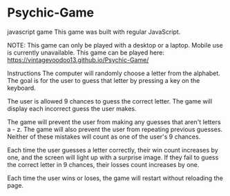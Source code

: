 # Psychic-Game
javascript game 
This game was built with regular JavaScript.



NOTE: This game can only be played with a desktop or a laptop. Mobile use is currently unavailable.
This game can be played here: https://vintagevoodoo13.github.io/Psychic-Game/

Instructions
The computer will randomly choose a letter from the alphabet. The goal is for the user to guess that letter by pressing a key on the keyboard.

The user is allowed 9 chances to guess the correct letter. The game will display each incorrect guess the user makes.

The game will prevent the user from making any guesses that aren't letters a - z. The game will also prevent the user from repeating previous guesses. Neither of these mistakes will count as one of the user's 9 chances.

Each time the user guesses a letter correctly, their win count increases by one, and the screen will light up with a surprise image. If they fail to guess the correct letter in 9 chances, their losses count increases by one.

Each time the user wins or loses, the game will restart without reloading the page.
